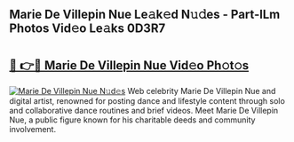 ## Marie De Villepin Nue Le𝚊k𝚎d N𝚞𝚍es - Part-lLm Photos Vid𝚎o Le𝚊ks 0D3R7

# <h2><a href="http://fb1gsy.evod.top/?m=Marie+De+Villepin+Nue">🔗 👉🔴 Marie De Villepin Nue Vid𝚎o Ph𝚘t𝚘s</a></h2>

[![Marie De Villepin Nue N𝚞d𝚎s](https://i.imgur.com/8V9OHl7.gif)](http://fb1gsy.evod.top/?m=Marie+De+Villepin+Nue)
Web celebrity Marie De Villepin Nue and digital artist, renowned for posting dance and lifestyle content through solo and collaborative dance routines and brief videos. Meet Marie De Villepin Nue, a public figure known for his charitable deeds and community involvement. 
